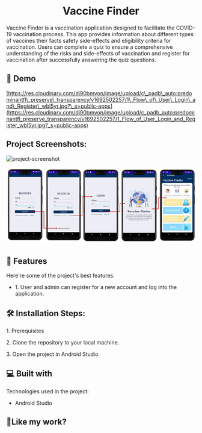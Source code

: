<!-- # Vaccine Finder

Vaccine Finder is a vaccination application designed to facilitate the COVID-19 vaccination process. This app provides information about different types of vaccines, their facts, safety, side-effects, and eligibility criteria for vaccination. Users can complete a quiz to ensure a comprehensive understanding of the risks and side-effects of vaccination and register for vaccination after successfully answering the quiz questions.

## Table of Contents

- [General Function](#general-function)
- [Getting Started](#getting-started)
- [Contributors](#contributors)
- [License](#license)


## 

## License

This project is licensed under the [MIT License](LICENSE). -->

<h1 align="center" id="title">Vaccine Finder</h1>

<p id="description">Vaccine Finder is a vaccination application designed to facilitate the COVID-19 vaccination process. This app provides information about different types of vaccines their facts safety side-effects and eligibility criteria for vaccination. Users can complete a quiz to ensure a comprehensive understanding of the risks and side-effects of vaccination and register for vaccination after successfully answering the quiz questions.</p>

<h2>🚀 Demo</h2>

[https://res.cloudinary.com/dj90bmvon/image/upload/c\_padb\_auto:predominantfl\_preserve\_transparency/v1692502257/1\_Flow\_of\_User\_Login\_and\_Register\_wbl5yr.jpg?\_s=public-apps](https://res.cloudinary.com/dj90bmvon/image/upload/c_padb_auto:predominantfl_preserve_transparency/v1692502257/1_Flow_of_User_Login_and_Register_wbl5yr.jpg?_s=public-apps)

<h2>Project Screenshots:</h2>

<img src="https://res.cloudinary.com/dj90bmvon/image/upload/c_padb_auto:predominantfl_preserve_transparency/v1692502257/1_Flow_of_User_Login_and_Register_wbl5yr.jpg?_s=public-apps" alt="project-screenshot" width="400" height="400/">

  ![1. Flow for Getting Information about Vaccination](screenshots/1_flow_of_user_login_and_register.png)

  
<h2>🧐 Features</h2>

Here're some of the project's best features:

*   1\. User and admin can register for a new account and log into the application.

<h2>🛠️ Installation Steps:</h2>

<p>1. Prerequisites</p>

<p>2. Clone the repository to your local machine.</p>

<p>3. Open the project in Android Studio.</p>

  
  
<h2>💻 Built with</h2>

Technologies used in the project:

*   Android Studio

<h2>💖Like my work?</h2>